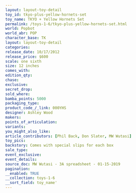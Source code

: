 ```yaml
---
layout: layout-toy-detail 
toy_id: tkyo-plus-yellow-hornets-set
toy_name: TKYO + Yellow Hornets Set
permalink: /toys-1-6/tkyo-plus-yellow-hornets-set.html
world: Popbot
world_abr: POP
character_base: TK
layout: layout-toy-detail
categories: 
release_date: 10/17/2012
release_price: $600 
scale: one sixth
size: 12 inches
comes_with: 
edition_qty: 
chase: 
exclusive: 
secret_drop: 
sold_where: 
bamba_points: 5000
packaging_type: 
product_code_/_link: 000YHS
designer: Ashley Wood
makers: 
points_of_articulation: 
variants: 
you_might_also_like: 
article_contributors: [Phil Back, Don Slater, MW Wutasi]
toy_pics: 
backstory: Comes with special slips for each box
sale_type: 
event_exclusive: 
event_details: 
source_doc: MW Wutasi - 3A spreadsheet - 01-15-2019
pagination: 
__enabled: TRUE
__collection: toys-1-6
__sort_field: toy_name'
---
```

